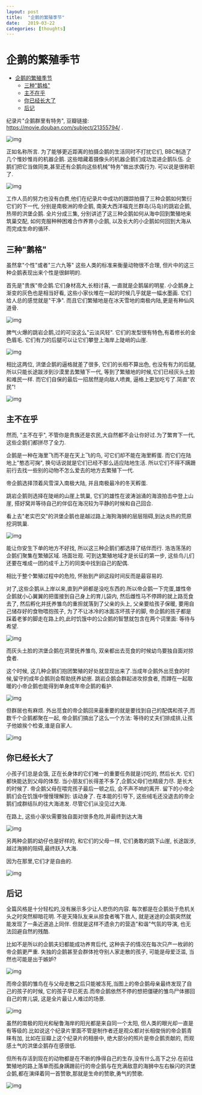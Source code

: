 ```yaml
---
layout: post
title:  "企鹅的繁殖季节"
date:   2019-03-22
categories: [thoughts]
---
```




# 企鹅的繁殖季节

- [企鹅的繁殖季节](#企鹅的繁殖季节)
  - [三种"鹅格"](#三种鹅格)
  - [主不在乎](#主不在乎)
  - [你已经长大了](#你已经长大了)
  - [后记](#后记)

纪录片"企鹅群里有特务", 豆瓣链接: <https://movie.douban.com/subject/21355794/> . 

![img](/img_penguins/cover_poster-fs8.png "封面就是帝企鹅")

正如名称所言. 为了能够更近距离的拍摄企鹅的生活同时不打扰它们, BBC制造了几个惟妙惟肖的机器企鹅. 这些暗藏着摄像头的机器企鹅们成功混进企鹅队伍. 企鹅们把它当做同类,甚至还有企鹅向这些机械"特务"做出求偶行为. 可以说是很称职了. 

![img](/img_penguins/企鹅机器人露馅-fs8.png "企鹅机器人露馅了")

工作人员的努力也没有白费,他们在纪录片中成功的跟踪拍摄了三种企鹅如何繁衍它们的下一代, 分别是南极洲的帝企鹅, 南美大西洋福克兰群岛(马岛)的跳岩企鹅, 热带的洪堡企鹅. 
全片分成三集, 分别讲述了这三种企鹅如何从海中回到繁殖地来筑巢交配, 如何克服种种困难合作养育小企鹅, 以及长大的小企鹅如何回到大海从而完成生命的循环. 



## 三种"鹅格"

虽然拿"个性"或者"三六九等" 这些人类的标准来衡量动物很不合理, 但片中的这三种企鹅表现出来个性是很鲜明的.

首先是"贵族"帝企鹅.它们身材高大,长相讨喜, 一直就是企鹅届的明星. 小企鹅身上渐变的灰色也是相当好看, 这些小家伙堆在一起的时候几乎就是一幅水墨画. 它们给人总的感觉就是"干净". 而且它们繁殖地是在冰天雪地的南极内陆,更是有种仙风道骨. 

![img](/img_penguins/帝企鹅幼崽-fs8.png "帝企鹅幼崽")

脾气火爆的跳岩企鹅,过的可没这么"云淡风轻". 它们的发型很有特色,有着修长的金色眉毛. 它们有力的后腿可以让它们攀登上海岸上陡峭的山崖. 

![img](/img_penguins/跳岩企鹅_攀爬-fs8.png "跳岩企鹅<sub>攀爬</sub>")

相比这两位, 洪堡企鹅的逼格就差了很多, 它们的长相不算出色, 也没有有力的后腿, 所以只能长途跋涉到沙漠里去繁殖下一代, 等到了繁殖地的时候,它们已经灰头土脸和难民一样. 而它们自保的最后一招居然是向敌人喷粪, 逼格上更加吃亏了.简直"农民"!

![img](/img_penguins/洪堡企鹅_灰头土脸-fs8.png "洪堡企鹅<sub>灰头土脸</sub>")



## 主不在乎

然而, "主不在乎", 不管你是贵族还是农民,大自然都不会让你好过.为了繁育下一代,这些企鹅们都拼尽了全力. 

企鹅是一种在海里飞而不是在天上飞的鸟, 可它们却不能在海里孵蛋. 而它们在陆地上"憨态可掬", 换句话说就是它们已经不那么适应陆地生活. 所以它们不得不蹒跚前行去找一些别的动物不怎么爱去的地方去繁殖下一代. 

帝企鹅选择顶着风雪深入南极大陆, 并且南极最冷的冬天孵蛋. 

跳岩企鹅则选择在陡峭的山崖上筑巢, 它们的雄性在波涛汹涌的海浪拍击中登上山崖, 搭好窝并等待自己的伴侣在海况较为平静的时候和自己回合. 

看上去"老实巴交"的洪堡企鹅也是越过路上海狗海狮的层层阻碍,到达炎热的荒原挖洞筑巢. 

![img](/img_penguins/洪堡企鹅_穿过海狮-fs8.png "洪堡企鹅<sub>穿过海狮</sub>")

能让你安生下单的地方不好找, 所以这三种企鹅们都选择了结伴而行. 浩浩荡荡的企鹅们聚集在繁殖区域. 场面壮观. 可到达繁殖地域才是长征的第一步, 这些鸟儿们还要在堆成一团的成千上万的同类中找到自己的配偶. 

相比于整个繁殖过程中的危险, 怀胎到产卵这段时间反而是最容易的. 

对了,这些企鹅从上岸以来,直到产卵都是没吃东西的.所以帝企鹅一下完蛋,雄性帝企鹅就小心翼翼的把蛋接到自己身上的育儿袋内, 然后雌性马不停蹄的就上路觅食去了, 然后孵化并抚养雏鸟的重担就落到了父亲的头上, 父亲要给孩子保暖, 要用自己储存好的食物喂抱孩子, 为了不让冰冷的冰面冻坏孩子的脚, 帝企鹅的孩子都是踩着老爹的脚走在路上的,此时饥饿中的公企鹅的智慧就包含在两个词里面: 等待与希望. 

![img](/img_penguins/小帝企鹅在脚掌上走路-fs8.png "小帝企鹅在脚掌上走路")

而灰头土脸的洪堡企鹅在洞里抚养雏鸟, 双亲都出去觅食的时候幼鸟要独自面对掠食者. 

这个时候, 这几种企鹅们抱团繁殖的好处就显现出来了.当成年企鹅外出觅食的时候,留守的成年企鹅则会帮助抚养幼崽. 跳岩企鹅会群起进攻掠食者, 而蹲在一起取暖的小帝企鹅也能得到单身成年帝企鹅的看护.

![img](/img_penguins/帝企鹅幼崽聚集成群-fs8.png "帝企鹅幼崽聚集成群")

但群居也有麻烦. 外出觅食的帝企鹅回来最重要的就是要找到自己的配偶和孩子,而数千个企鹅都聚在一起, 帝企鹅们搞出了这么一个方法: 等待的丈夫们排成排,让孩子他娘挨个检查,谁是自家人. 

![img](/img_penguins/排队的帝企鹅-fs8.png "排队的帝企鹅")


## 你已经长大了

小孩子们总是会饿, 正在长身体的它们唯一的重要任务就是讨吃的, 然后长大. 它们都快能达到父母的体型. 
当小朋友们长得差不多了,企鹅父母们也精疲力尽. 是长大的时候了. 
帝企鹅父母在喂完孩子最后一顿之后, 会不声不响的离开. 留下的小帝企鹅们会在饥饿中慢慢理解到: 该动身了. 在本能的引导下, 这些绒毛还没退去的帝企鹅们成群结队的往大海进发. 尽管它们从没见过大海. 

在路上, 这些小家伙需要独自面对很多危险,并最终到达大海

![img](/img_penguins/帝企鹅幼崽_挡住-fs8.png "帝企鹅幼崽挡住不怀好意的家伙")

另两种企鹅的幼仔也是好样的, 和它们的父母一样, 它们勇敢的跳下山崖, 长途跋涉,越过海狮的阻碍,最终跃入大海. 

因为在那里,它们才是自由的. 

![img](/img_penguins/水中的企鹅-fs8.png "企鹅在水中飞翔")



## 后记

全篇风格是十分轻松的,没有展示多少让人悲伤的内容. 每次都是在企鹅处于危机关头之时突然柳暗花明. 不是天降队友来从掠食者嘴下救人, 就是迷途的企鹅突然就能发现了一条近道追上同伴. 但就是这样不遗余力的营造"和谐"气氛的导演, 也无法回避自然的残酷. 

比如不是所以的企鹅夫妇都能成功养育后代, 这种丧子的情况在每次只产一枚卵的帝企鹅更严重. 失独的企鹅甚至会群体抢夺别人家走散的孩子, 可能是母爱泛滥, 当然也可能是出于嫉妒? 

![img](/img_penguins/帝企鹅抢孩子-fs8.png "帝企鹅抢孩子")

而帝企鹅的雏鸟在与父母走散之后只能被冻死,当图上的帝企鹅母亲最终发现了自己的孩子的时候, 它的孩子早已死去.而帝企鹅依然不停的想把僵硬的雏鸟尸体挪回自己的育儿袋, 这是全片最让人难过的场景. 

![img](/img_penguins/帝企鹅母亲_与死掉的幼崽-fs8.png "帝企鹅母亲<sub>与死掉的幼崽</sub>")

虽然的南极的阳光和秘鲁海岸的阳光都是来自同一个太阳, 但人类的眼光却一直是有等级的.比如说这个纪录片里面不管是制作者还是观众都对长相俊俏的帝企鹅青睐有加, 比如在豆瓣上这个纪录片的相册中, 绝大部分的照片是帝企鹅贡献的, 而观感土气的洪堡企鹅存在感很低. 

但所有存活到现在的动物都是在不断的挣得自己的生存,没有什么高下之分.在前往繁殖地的路上落单而孤身蹒跚前行的帝企鹅与在充满敌意的海狮中左右躲闪的洪堡企鹅,都在演绎着同一首赞歌,那就是生命的赞歌,勇气的赞歌. 

![img](/img_penguins/落单的帝企鹅-fs8.png "落单的帝企鹅-fs8")


